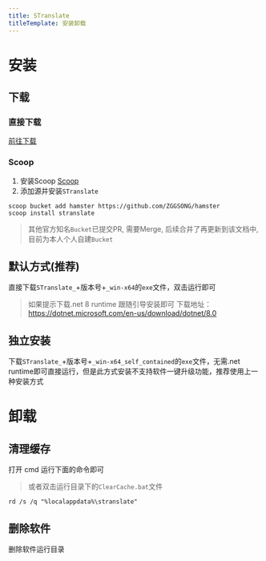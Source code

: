 ```yaml
---
title: STranslate
titleTemplate: 安装卸载
---
```


# 安装

## 下载

### 直接下载

[前往下载](../download.md)

### Scoop

1. 安装Scoop [Scoop](https://scoop.sh/)
2. 添加源并安装`STranslate`

```shell
scoop bucket add hamster https://github.com/ZGGSONG/hamster
scoop install stranslate
```
> 其他官方知名`Bucket`已提交PR, 需要Merge, 后续合并了再更新到该文档中, 目前为本人个人自建`Bucket`

## 默认方式(推荐)

直接下载`STranslate_`+版本号+`_win-x64`的`exe`文件，双击运行即可

> 如果提示下载.net 8 runtime 跟随引导安装即可
> 下载地址：https://dotnet.microsoft.com/en-us/download/dotnet/8.0

## 独立安装

下载`STranslate_`+版本号+`_win-x64_self_contained`的`exe`文件，无需.net runtime即可直接运行，但是此方式安装不支持软件一键升级功能，推荐使用上一种安装方式

# 卸载

## 清理缓存

打开 cmd 运行下面的命令即可
> 或者双击运行目录下的`ClearCache.bat`文件
```shell
rd /s /q "%localappdata%\stranslate"
```

## 删除软件

删除软件运行目录


